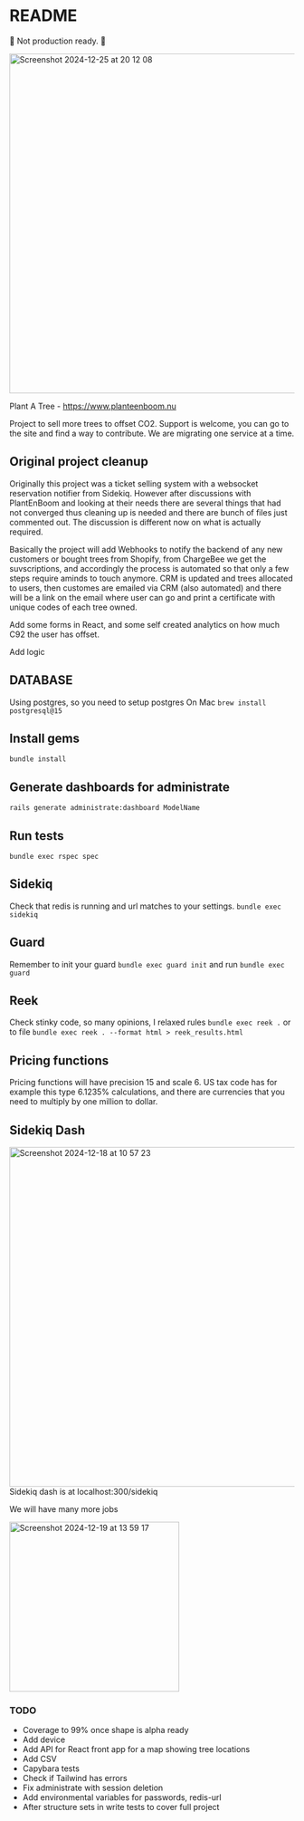# README

🌸 Not production ready. 🌸

<img width="600" alt="Screenshot 2024-12-25 at 20 12 08" src="https://github.com/user-attachments/assets/2e1e20f8-11bc-49d4-b70b-d58f38e55429" />

Plant A Tree - https://www.planteenboom.nu

Project to sell more trees to offset CO2.
Support is welcome, you can go to the site and find a way to contribute.
We are migrating one service at a time.

## Original project cleanup
Originally this project was a ticket selling system with a websocket reservation notifier from Sidekiq. However after discussions with PlantEnBoom and looking at their needs there are several things that had not converged thus cleaning up is needed and there are bunch of files just commented out. The discussion is different now on what is actually required.

Basically the project will add Webhooks to notify the backend of any new customers or bought trees from Shopify, from ChargeBee we get the suvscriptions, and accordingly the process is automated so that only a few steps require aminds to touch anymore. CRM is updated and trees allocated to users, then customes are emailed via CRM (also automated) and there will be a link on the email where user can go and print a certificate with unique codes of each tree owned.

Add some forms in React, and some self created analytics on how much C92 the user has offset.

Add logic 

## DATABASE
Using postgres, so you need to setup postgres
On Mac
```brew install postgresql@15```

## Install gems
```bundle install```

## Generate dashboards for administrate
```rails generate administrate:dashboard ModelName```

## Run tests
```bundle exec rspec spec```

## Sidekiq
Check that redis is running and url matches to your settings.
```bundle exec sidekiq```

## Guard
Remember to init your guard
```bundle exec guard init```
and run
```bundle exec guard```

## Reek
Check stinky code, so many opinions, I relaxed rules
```bundle exec reek .```
or to file
```bundle exec reek . --format html > reek_results.html```

## Pricing functions
Pricing functions will have precision 15 and scale 6. US tax code has for example this type 6.1235% calculations, and there are currencies that you need to multiply by one million to dollar. 

## Sidekiq Dash
<img width="600" alt="Screenshot 2024-12-18 at 10 57 23" src="https://github.com/user-attachments/assets/3a4f7ab4-f668-4fd7-89a7-cb46a9fb8fb5" />
Sidekiq dash is at localhost:300/sidekiq

We will have many more jobs 

<img width="300" alt="Screenshot 2024-12-19 at 13 59 17" src="https://github.com/user-attachments/assets/1db084ec-d2c3-4c5c-932a-48d765fec7e4" />

### TODO

* Coverage to 99% once shape is alpha ready
* Add device
* Add API for React front app for a map showing tree locations
* Add CSV
* Capybara tests
* Check if Tailwind has errors
* Fix administrate with session deletion
* Add environmental variables for passwords, redis-url
* After structure sets in write tests to cover full project

